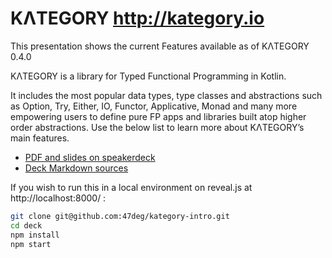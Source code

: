 # KΛTEGORY http://kategory.io

This presentation shows the current Features available as of KΛTEGORY 0.4.0

KΛTEGORY is a library for Typed Functional Programming in Kotlin. 

It includes the most popular data types, type classes and abstractions such as Option, Try, Either, IO, Functor, Applicative, Monad and many more empowering users to define pure FP apps and libraries built atop higher order abstractions. Use the below list to learn more about KΛTEGORY’s main features.

- [PDF and slides on speakerdeck](https://speakerdeck.com/raulraja/kategory-intro)
- [Deck Markdown sources](deck/README.md)

If you wish to run this in a local environment on reveal.js at http://localhost:8000/ : 

```bash
git clone git@github.com:47deg/kategory-intro.git
cd deck
npm install
npm start 
```